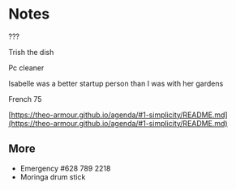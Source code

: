 # Notes

???

Trish the dish

Pc cleaner 

Isabelle was a better startup person than I was with her gardens

French 75

[https://theo-armour.github.io/agenda/#1-simplicity/README.md](https://theo-armour.github.io/agenda/#1-simplicity/README.md)

## More

* Emergency #628 789 2218
* Moringa drum stick